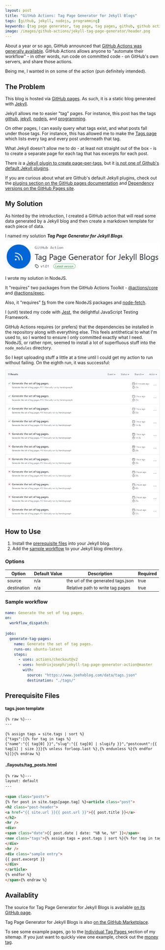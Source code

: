 ```yaml
---
layout: post
title: "GitHub Actions: Tag Page Generator for Jekyll Blogs"
tags: [github, jekyll, nodejs, programming]
keywords: [tag page generator, tag page, tag pages, github, github actions, jekyll, jekyll blogs, jekyll blog, blog, blogging]
image: /images/github-actions/jekyll-tag-page-generator/header.png
---
```


About a year or so ago, GitHub announced that [GitHub Actions was generally available](https://github.blog/changelog/2019-11-11-github-actions-is-generally-available/). GitHub Actions allows anyone to "automate their workflow" - in other words, run code on committed code - on GitHub's own servers, and share those actions.

Being me, I wanted in on some of the action (pun definitely intended).

## The Problem

This blog is hosted via [GitHub pages](https://pages.github.com/). As such, it is a static blog generated with [Jekyll](https://jekyllrb.com/). 

Jekyll allows me to easier "tag" pages. For instance, this post has the tags [github](https://www.joehxblog.com/tags/github/), [jekyll](https://www.joehxblog.com/tags/jekyll/), [nodejs](https://www.joehxblog.com/tags/nodejs/), and [programming](https://www.joehxblog.com/tags/programming/).

On other pages, I can easily query what tags exist, and what posts fall under those tags. For instance, this has allowed me to make the [Tags page](https://www.joehxblog.com/tags/) which lists every tag and every post underneath that tag.

What Jekyll doesn't allow me to do - at least not straight out of the box - is to create a separate page for each tag that has excerpts for each post.

There *is* a [Jekyll plugin to create page-per-tags](https://github.com/pattex/jekyll-tagging), but it [is not one of Github's default Jekyll plugins](https://longqian.me/2017/02/09/github-jekyll-tag/).

If you are curious about what are Github's default Jekyll plugins, check out the [plugins section on the GitHub pages documentation](https://docs.github.com/en/github/working-with-github-pages/about-github-pages-and-jekyll#plugins) and [Dependency versions on the GitHub Pages site](https://pages.github.com/versions/).

## My Solution

As hinted by the introduction, I created a GitHub action that will read some data generated by a Jekyll blog and then create a markdown template for each piece of data.

I named my solution ***Tag Page Generator for Jekyll Blogs***.

![Header screenshot from the GitHub marketplace.](/images/github-actions/jekyll-tag-page-generator/header.png)

I wrote my solution in NodeJS.

It "requires" two packages from the GitHub Actions Toolkit - [@actions/core](https://github.com/actions/toolkit/tree/master/packages/core) and [@actions/exec](https://github.com/actions/toolkit/tree/master/packages/exec).

Also, it "requires" [fs](https://nodejs.org/api/fs.html) from the core NodeJS packages and [node-fetch](https://www.npmjs.com/package/node-fetch).

I (unit) tested my code with [Jest](https://jestjs.io/), the delightful JavaScript Testing Framework.

GitHub Actions requires (or prefers) that the dependencies be installed in the repository along with everything else. This feels antithetical to what I'm used to, so I wanted to ensure I only committed exactly what I need. NodeJS, or rather npm, seemed to install a lot of superfluous stuff into the `node_modules` directory.

So I kept uploading stuff a little at a time until I could get my action to run without failing. On the eighth run, it was successful:

![The first eleven runs, where the first seven fail.](/images/github-actions/jekyll-tag-page-generator/first-eleven-runs.png)

## How to Use

1. Install the [prerequisite files](#prerequisite-files) into your Jekyll blog.
2. Add the [sample workflow](#sample-workflow) to your Jekyll blog directory.

### Options

| Option | Default Value | Description | Required |
|--------|--------|--------|--------|
| source | n/a | the url of the generated tags.json | true |
| destination | n/a | Relative path to write tag pages | true |


### Sample workflow

```yml
name: Generate the set of tag pages.
on:
  workflow_dispatch:

jobs:
  generate-tag-pages:
    name: Generate the set of tag pages.
    runs-on: ubuntu-latest
    steps:
      - uses: actions/checkout@v2
      - uses: hendrixjoseph/jekyll-tag-page-generator-action@master
        with:
          source: "https://www.joehxblog.com/data/tags.json"
          destination: "./tags/"
```

## Prerequisite Files

#### tags.json template

```
{% raw %}---
---

{% assign tags = site.tags | sort %}
{"tags":[{% for tag in tags %}
{"name":"{{ tag[0] }}","slug":"{{ tag[0] | slugify }}","postcount":{{ tag[1] | size }}}{% unless forloop.last %},{% endunless %}{% endfor %}]}{% endraw %}
```

#### ./layouts/tag_posts.html


```html
{% raw %}---
layout: default
---

<span class="posts">
{% for post in site.tags[page.tag] %}<article class="post">
<h2 class="post-header">
<a href="{{ site.url }}{{ post.url }}">{{ post.title }}</a>
</h2>
<hr />
<div>
<span class="date">{{ post.date | date: "%B %e, %Y" }}</span>
<nav class="tags">{% assign tags = post.tags | sort %}{% for tag in tags %}<a href="/tags/{{ tag | slugify }}/">{{ tag }}</a>{% unless forloop.last %}|{% endunless %}{% endfor %}</nav>
</div>
<hr />
<div class="sample entry">
{{ post.excerpt }}
</div>     
</article>
{% endfor %}
</span>{% endraw %}
```

## Availablity

The source for Tag Page Generator for Jekyll Blogs is available [on its GitHub page](https://github.com/hendrixjoseph/jekyll-tag-page-generator-action).

Tag Page Generator for Jekyll Blogs is also [on the GitHub Marketplace](https://github.com/marketplace/actions/tag-page-generator-for-jekyll-blogs).

To see some example pages, go to the [Individual Tag Pages
](https://www.joehxblog.com/sitemap/#individual-tag-pages) section of my sitemap. If you just want to quickly view one example, check out the  [money tag](https://www.joehxblog.com/tags/money/).
